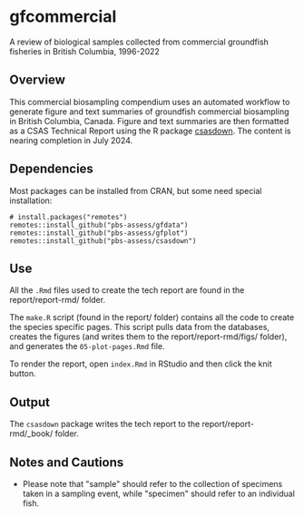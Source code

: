 # gfcommercial
A review of biological samples collected from commercial groundfish fisheries in British Columbia, 1996-2022


## Overview
This commercial biosampling compendium uses an automated workflow to generate 
figure and text summaries of groundfish commercial biosampling in British 
Columbia, Canada. Figure and text summaries are then formatted as a CSAS 
Technical Report using the R package [csasdown](https://github.com/pbs-assess/csasdown). 
The content is nearing completion in July 2024.


## Dependencies
Most packages can be installed from CRAN, but some need special installation:

```{r}
# install.packages("remotes")
remotes::install_github("pbs-assess/gfdata")
remotes::install_github("pbs-assess/gfplot")
remotes::install_github("pbs-assess/csasdown")
```


## Use
All the `.Rmd` files used to create the tech report are found in the 
report/report-rmd/ folder.

The `make.R` script (found in the report/ folder) contains all the code to create 
the species specific pages. This script pulls data from the databases, creates 
the figures (and writes them to the report/report-rmd/figs/ folder), 
and generates the `05-plot-pages.Rmd` file. 

To render the report, open `index.Rmd` in RStudio and then click the knit button.


## Output
The `csasdown` package writes the tech report to the report/report-rmd/_book/ 
folder.



## Notes and Cautions
- Please note that "sample" should refer to the collection of specimens taken in a sampling event, while "specimen" should refer to an individual fish.



